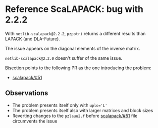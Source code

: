 # Reference ScaLAPACK: bug with 2.2.2

With `netlib-scalapack@2.2.2`, `pzpotri` returns a different results than LAPACK
(and DLA-Future).

The issue appears on the diagonal elements of the inverse matrix.

`netlib-scalapack@2.2.0` doesn't suffer of the same issue.

Bisection points to the following PR as the one introducing the problem:

* [scalapack/#51]

## Observations

* The problem presents itself only with `uplo='L'`
* The problem presents itself also with larger matrices and block sizes
* Reverting changes to the `pzlauu2.f` before [scalapack/#51] file circumvents the issue

[scalapack/#51]: https://github.com/Reference-ScaLAPACK/scalapack/pull/51
